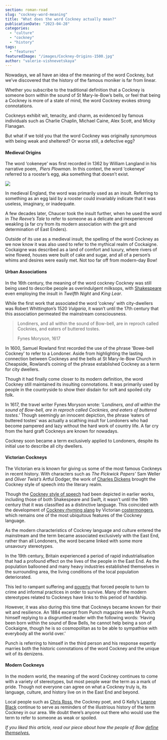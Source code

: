 ```yaml
---
section: roman-road
slug: "cockney-word-meaning"
title: "What does the word Cockney actually mean?"
publicationDate: "2023-04-28"
categories: 
  - "culture"
  - "cockney"
  - "history"
tags: 
  - "features"
featuredImage: "/images/Cockney-Origins-1500.jpg"
author: "valerie-vishnevetskaya"
---
```


Nowadays, we all have an idea of the meaning of the word Cockney, but we’ve discovered that the history of the famous moniker is far from linear. 

Whether you subscribe to the traditional definition that a Cockney is someone born within the sound of St Mary-le-Bow’s bells, or feel that being a Cockney is more of a state of mind, the word Cockney evokes strong connotations. 

Cockneys exhibit wit, tenacity, and charm, as evidenced by famous individuals such as Charlie Chaplin, Michael Caine, Alex Scott, and Micky Flanagan.

But what if we told you that the word Cockney was originally synonymous with being weak and sheltered? Or worse still, a defective egg?

#### Medieval Origins

The word ‘cokeneye’ was first recorded in 1362 by William Langland in his narrative poem,  _Piers Plowman._ In this context, the word ‘cokeneye’ referred to a rooster’s egg, aka something that doesn’t exist. 

![](/images/Cockney-Origins-1.jpeg)

In medieval England, the word was primarily used as an insult. Referring to something as an egg laid by a rooster could invariably indicate that it was useless, imaginary, or inadequate. 

A few decades later, Chaucer took the insult further, when he used the word in _The Reeve’s Tale_ to refer to someone as a delicate and inexperienced weakling (a far cry from its modern association with the grit and determination of East Enders). 

Outside of its use as a medieval insult, the spelling of the word Cockney as we now know it was also used to refer to the mythical realm of Cockaigne. Cockaigne was described as a land of comfort and luxury, where rivers of wine flowed, houses were built of cake and sugar, and all of a person’s whims and desires were easily met. Not too far off from modern-day Bow!

#### Urban Associations

In the 16th century, the meaning of the word cockney Cockney was still being used to describe people as overindulgent milksops, with [Shakespeare](https://romanroadlondon.com/little-history-of-the-east-end-dee-gordon-book-review/) even employing the insult in _Twelfth Night_ and _King Lear_.

While the first work that associated the word ‘cokney’ with city-dwellers was Robert Whittington’s 1520 _Vulgaria_, it wasn’t until the 17th century that this association permeated the mainstream consciousness. 

> Londiners, and all within the sound of Bow-bell, are in reproch called Cocknies, and eaters of buttered tostes.
> 
> Fynes Moryson, 1617

In 1600, Samuel Rowland first recorded the use of the phrase 'Bowe-bell Cockney' to refer to a Londoner. Aside from highlighting the lasting connection between Cockneys and the bells at St Mary-le-Bow Church in Cheapside, Rowland’s coining of the phrase established Cockney as a term for city dwellers. 

Though it had finally come closer to its modern definition, the word Cockney still maintained its insulting connotations. It was primarily used by people in the countryside to show their disdain for soft and spoiled city folk. 

In 1617, the travel writer Fynes Moryson wrote: ‘_Londiners, and all within the sound of Bow-bell, are in reproch called Cocknies, and eaters of buttered tostes.’_ Though seemingly an innocent depiction, the phrase ‘eaters of buttered tostes’ was actually a scathing insult for Londoners who had become pampered and lazy without the hard work of country life. A far cry from the hard graft Cockneys are known for nowadays.

Cockney soon became a term exclusively applied to Londoners, despite its initial use to describe all city dwellers.

#### Victorian Cockneys

The Victorian era is known for giving us some of the most famous Cockneys in recent history. With characters such as _The Pickwick Papers’_ Sam Weller and _Oliver Twist’s_ Artful Dodger, the work of [Charles Dickens](https://romanroadlondon.com/grove-hall-park-history/) brought the Cockney style of speech into the literary realm. 

Though the [Cockney style of speech](https://www.theguardian.com/education/2014/jun/09/guide-to-cockney-rhyming-slang) had been depicted in earlier works, including those of both Shakespeare and Swift, it wasn’t until the 19th century that it was classified as a distinctive language. This coincided with the development of [Cockney rhyming slang](https://romanroadlondon.com/cockney-rhyming-slang-history/) by Victorian [costermongers](https://romanroadlondon.com/history-pearly-kings-queens/), which remains one of the most ubiquitous features of the Cockney language. 

As the modern characteristics of Cockney language and culture entered the mainstream and the term became associated exclusively with the East End, rather than all Londoners, the word became linked with some more unsavoury stereotypes. 

In the 19th century, Britain experienced a period of rapid industrialisation that had a profound effect on the lives of the people in the East End. As the population ballooned and many heavy industries established themselves in the surrounding area, the living conditions of the local population deteriorated. 

This led to rampant suffering and [poverty](https://romanroadlondon.com/charles-booth-poverty-maps/) that forced people to turn to crime and informal practices in order to survive. Many of the modern stereotypes related to Cockneys have links to this period of hardship. 

However, it was also during this time that Cockneys became known for their wit and resilience. An 1884 excerpt from Punch magazine sees Mr Punch himself replying to a disgruntled reader with the following words: ‘Having been born within the sound of Bow Bells, he cannot help being a son of Cockaigne, though he is so cosmopolitan as to be able to sympathise with everybody all the world over.’ 

Punch is referring to himself in the third person and his response expertly marries both the historic connotations of the word Cockney and the unique wit of its denizens. 

#### Modern Cockneys

In the modern world, the meaning of the word Cockney continues to come with a variety of stereotypes, but most people wear the term as a mark of pride. Though not everyone can agree on what a Cockney truly is, its language, culture, and history live on in the East End and beyond. 

Local people such as [Chris Ross](https://romanroadlondon.com/chris-ross-east-end-poet/), the Cockney poet, and G Kelly’s [Leanne Black](https://romanroadlondon.com/cockney-roots-leanne-black-g-kelly-bow/) continue to serve as reminders of the illustrious history of the term Cockney in our area. We doubt there’s anyone out there who would use the term to refer to someone as weak or spoiled. 

_If you liked this article, read our piece about how the people of Bow_ [_define themselves._](https://romanroadlondon.com/what-is-person-from-bow-called/) 


